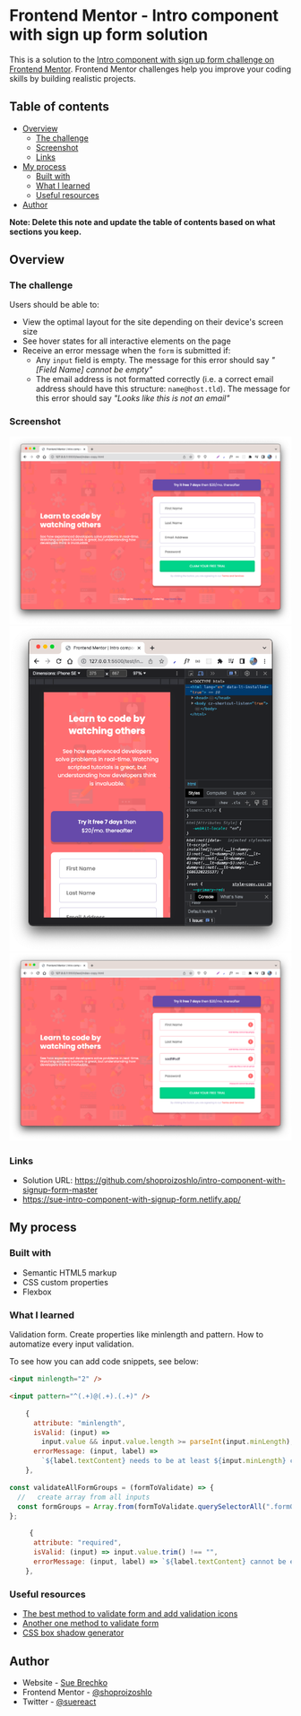 # Frontend Mentor - Intro component with sign up form solution

This is a solution to the [Intro component with sign up form challenge on Frontend Mentor](https://www.frontendmentor.io/challenges/intro-component-with-signup-form-5cf91bd49edda32581d28fd1). Frontend Mentor challenges help you improve your coding skills by building realistic projects.

## Table of contents

- [Overview](#overview)
  - [The challenge](#the-challenge)
  - [Screenshot](#screenshot)
  - [Links](#links)
- [My process](#my-process)
  - [Built with](#built-with)
  - [What I learned](#what-i-learned)
  - [Useful resources](#useful-resources)
- [Author](#author)

**Note: Delete this note and update the table of contents based on what sections you keep.**

## Overview

### The challenge

Users should be able to:

- View the optimal layout for the site depending on their device's screen size
- See hover states for all interactive elements on the page
- Receive an error message when the `form` is submitted if:
  - Any `input` field is empty. The message for this error should say _"[Field Name] cannot be empty"_
  - The email address is not formatted correctly (i.e. a correct email address should have this structure: `name@host.tld`). The message for this error should say _"Looks like this is not an email"_

### Screenshot

![](./screenshot-desktop.png)
![](./screenshot-mobile.png)
![](./screenshot-active.png)

### Links

- Solution URL: https://github.com/shoproizoshlo/intro-component-with-signup-form-master
- https://sue-intro-component-with-signup-form.netlify.app/

## My process

### Built with

- Semantic HTML5 markup
- CSS custom properties
- Flexbox

### What I learned

Validation form. Create properties like minlength and pattern. How to automatize every input validation.

To see how you can add code snippets, see below:

```html
<input minlength="2" />
```

```html
<input pattern="^(.+)@(.+).(.+)" />
```

```js
    {
      attribute: "minlength",
      isValid: (input) =>
        input.value && input.value.length >= parseInt(input.minLength),
      errorMessage: (input, label) =>
        `${label.textContent} needs to be at least ${input.minLength} characters`,
    },
```

```js
const validateAllFormGroups = (formToValidate) => {
  //   create array from all inputs
  const formGroups = Array.from(formToValidate.querySelectorAll(".formGroup"));
};
```

```js
     {
      attribute: "required",
      isValid: (input) => input.value.trim() !== "",
      errorMessage: (input, label) => `${label.textContent} cannot be empty`,
    },
```

### Useful resources

- [The best method to validate form and add validation icons](https://www.youtube.com/watch?v=iyngFd6f8ko)
- [Another one method to validate form](https://codepen.io/javascriptacademy-stash/pen/oNeNMNR)
- [CSS box shadow generator](https://generators.shecodes.io/css-box-shadow-generator)

## Author

- Website - [Sue Brechko](https://github.com/shoproizoshlo)
- Frontend Mentor - [@shoproizoshlo](https://www.frontendmentor.io/profile/shoproizoshlo)
- Twitter - [@suereact](https://www.twitter.com/suereact)

